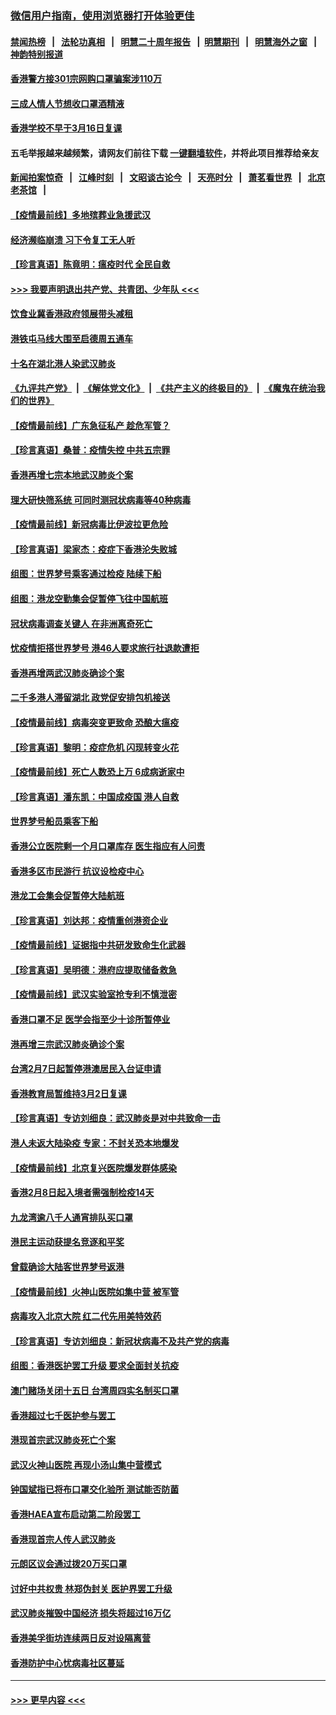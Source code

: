 ### [微信用户指南，使用浏览器打开体验更佳](https://github.com/gfw-breaker/banned-news1/blob/master/indexes/wechat-guide.md?t=0)
#### [禁闻热榜](热点新闻.md?t=0)  &nbsp;&nbsp;|&nbsp;&nbsp; [法轮功真相](https://github.com/gfw-breaker/truth/blob/master/README.md?t=0) &nbsp;&nbsp;|&nbsp;&nbsp; [明慧二十周年报告](https://github.com/gfw-breaker/mh-reports/blob/master/README.md?t=0) &nbsp;&nbsp;|&nbsp;&nbsp;[明慧期刊](https://github.com/gfw-breaker/mh-qikan) &nbsp;&nbsp;|&nbsp;&nbsp; [明慧海外之窗](https://github.com/gfw-breaker/mh-news/blob/master/README.md?t=0) &nbsp;&nbsp;|&nbsp;&nbsp; [神韵特别报道](https://github.com/gfw-breaker/mh-news/blob/master/shenyun.md?t=0)
#### [香港警方接301宗网购口罩骗案涉110万](../pages/nsc415/n11867572.md?t=02141255) 
#### [三成人情人节想收口罩酒精液](../pages/nsc415/n11867523.md?t=02141255) 
#### [香港学校不早于3月16日复课](../pages/nsc415/n11867498.md?t=02141255) 
#### 五毛举报越来越频繁，请网友们前往下载 [一键翻墙软件](https://github.com/gfw-breaker/ssr-accounts)，并将此项目推荐给亲友
#### [新闻拍案惊奇](https://github.com/gfw-breaker/banned-news1/blob/master/pages/link4.md) &nbsp;&nbsp;|&nbsp;&nbsp; [江峰时刻](https://github.com/gfw-breaker/banned-news1/blob/master/pages/link4.md) &nbsp;&nbsp;|&nbsp;&nbsp; [文昭谈古论今](https://github.com/gfw-breaker/banned-news1/blob/master/pages/link4.md) &nbsp;&nbsp;|&nbsp;&nbsp; [天亮时分](https://github.com/gfw-breaker/banned-news1/blob/master/pages/link4.md) &nbsp;&nbsp;|&nbsp;&nbsp; [萧茗看世界](https://github.com/gfw-breaker/banned-news1/blob/master/pages/link4.md) &nbsp;&nbsp;|&nbsp;&nbsp; [北京老茶馆](https://github.com/gfw-breaker/banned-news1/blob/master/pages/link4.md) &nbsp;&nbsp;|&nbsp;&nbsp; 
#### [【疫情最前线】多地殡葬业急援武汉](../pages/nsc415/n11866914.md?t=02141255) 
#### [经济濒临崩溃 习下令复工无人听](../pages/nsc415/n11867269.md?t=02141255) 
#### [【珍言真语】陈竟明：瘟疫时代 全民自救](../pages/nsc415/n11866765.md?t=02141255) 
#### [>>> 我要声明退出共产党、共青团、少年队 <<<](https://github.com/begood0513/goodnews/blob/master/quit/letter.md) 
#### [饮食业冀香港政府领展带头减租](../pages/nsc415/n11864876.md?t=02141255) 
#### [港铁屯马线大围至启德周五通车](../pages/nsc415/n11864842.md?t=02141255) 
#### [十名在湖北港人染武汉肺炎](../pages/nsc415/n11864807.md?t=02141255) 
#### [《九评共产党》](https://github.com/begood0513/9ping.md/blob/master/README.md) &nbsp;|&nbsp; [《解体党文化》](../../../../jtdwh.md/blob/master/README.md)  &nbsp;|&nbsp; [《共产主义的终极目的》](../../../../gczydzjmd.md/blob/master/README.md) &nbsp;|&nbsp; [《魔鬼在统治我们的世界》](../../../../mgztzwmdsj.md/blob/master/README.md) 
#### [【疫情最前线】广东急征私产 趁危军管？](../pages/nsc415/n11864205.md?t=02141255) 
#### [【珍言真语】桑普：疫情失控 中共五宗罪](../pages/nsc415/n11864157.md?t=02141255) 
#### [香港再增七宗本地武汉肺炎个案](../pages/nsc415/n11862405.md?t=02141255) 
#### [理大研快筛系统 可同时测冠状病毒等40种病毒](../pages/nsc415/n11862376.md?t=02141255) 
#### [【疫情最前线】新冠病毒比伊波拉更危险](../pages/nsc415/n11862199.md?t=02141255) 
#### [【珍言真语】梁家杰：疫症下香港沦失败城](../pages/nsc415/n11861588.md?t=02141255) 
#### [组图：世界梦号乘客通过检疫 陆续下船](../pages/nsc415/n11858302.md?t=02141255) 
#### [组图：港龙空勤集会促暂停飞往中国航班](../pages/nsc415/n11858190.md?t=02141255) 
#### [冠状病毒调查关键人 在非洲离奇死亡](../pages/nsc415/n11859798.md?t=02141255) 
#### [忧疫情拒搭世界梦号 港46人要求旅行社退款遭拒](../pages/nsc415/n11859849.md?t=02141255) 
#### [香港再增两武汉肺炎确诊个案](../pages/nsc415/n11859833.md?t=02141255) 
#### [二千多港人滞留湖北 政党促安排包机接送](../pages/nsc415/n11859831.md?t=02141255) 
#### [【疫情最前线】病毒突变更致命 恐酿大瘟疫](../pages/nsc415/n11859604.md?t=02141255) 
#### [【珍言真语】黎明：疫症危机 闪现转变火花](../pages/nsc415/n11859199.md?t=02141255) 
#### [【疫情最前线】死亡人数恐上万 6成病逝家中](../pages/nsc415/n11856687.md?t=02141255) 
#### [【珍言真语】潘东凯：中国成疫国 港人自救](../pages/nsc415/n11856962.md?t=02141255) 
#### [世界梦号船员乘客下船](../pages/nsc415/n11856883.md?t=02141255) 
#### [香港公立医院剩一个月口罩库存 医生指应有人问责](../pages/nsc415/n11856875.md?t=02141255) 
#### [香港多区市民游行 抗议设检疫中心](../pages/nsc415/n11856866.md?t=02141255) 
#### [港龙工会集会促暂停大陆航班](../pages/nsc415/n11856840.md?t=02141255) 
#### [【珍言真语】刘达邦：疫情重创港资企业](../pages/nsc415/n11854274.md?t=02141255) 
#### [【疫情最前线】证据指中共研发致命生化武器](../pages/nsc415/n11853087.md?t=02141255) 
#### [【珍言真语】吴明德：港府应提取储备救急](../pages/nsc415/n11852734.md?t=02141255) 
#### [【疫情最前线】武汉实验室抢专利不慎泄密](../pages/nsc415/n11850310.md?t=02141255) 
#### [香港口罩不足 医学会指至少十诊所暂停业](../pages/nsc415/n11850301.md?t=02141255) 
#### [港再增三宗武汉肺炎确诊个案](../pages/nsc415/n11850328.md?t=02141255) 
#### [台湾2月7日起暂停港澳居民入台证申请](../pages/nsc415/n11850304.md?t=02141255) 
#### [香港教育局暂维持3月2日复课](../pages/nsc415/n11850260.md?t=02141255) 
#### [【珍言真语】专访刘细良：武汉肺炎是对中共致命一击](../pages/nsc415/n11849934.md?t=02141255) 
#### [港人未返大陆染疫 专家：不封关恐本地爆发](../pages/nsc415/n11848021.md?t=02141255) 
#### [【疫情最前线】北京复兴医院爆发群体感染](../pages/nsc415/n11847626.md?t=02141255) 
#### [香港2月8日起入境者需强制检疫14天](../pages/nsc415/n11847658.md?t=02141255) 
#### [九龙湾逾八千人通宵排队买口罩](../pages/nsc415/n11847647.md?t=02141255) 
#### [港民主运动获提名竞逐和平奖](../pages/nsc415/n11847633.md?t=02141255) 
#### [曾载确诊大陆客世界梦号返港](../pages/nsc415/n11847608.md?t=02141255) 
#### [【疫情最前线】火神山医院如集中营 被军管](../pages/nsc415/n11847524.md?t=02141255) 
#### [病毒攻入北京大院 红二代先用美特效药](../pages/nsc415/n11847427.md?t=02141255) 
#### [【珍言真语】专访刘细良：新冠状病毒不及共产党的病毒](../pages/nsc415/n11847164.md?t=02141255) 
#### [组图：香港医护罢工升级 要求全面封关抗疫](../pages/nsc415/n11844107.md?t=02141255) 
#### [澳门赌场关闭十五日 台湾周四实名制买口罩](../pages/nsc415/n11845083.md?t=02141255) 
#### [香港超过七千医护参与罢工](../pages/nsc415/n11845051.md?t=02141255) 
#### [港现首宗武汉肺炎死亡个案](../pages/nsc415/n11844998.md?t=02141255) 
#### [武汉火神山医院 再现小汤山集中营模式](../pages/nsc415/n11844763.md?t=02141255) 
#### [钟国斌指已将布口罩交化验所 测试能否防菌](../pages/nsc415/n11842783.md?t=02141255) 
#### [香港HAEA宣布启动第二阶段罢工](../pages/nsc415/n11842723.md?t=02141255) 
#### [香港现首宗人传人武汉肺炎](../pages/nsc415/n11842766.md?t=02141255) 
#### [元朗区议会通过拨20万买口罩](../pages/nsc415/n11842754.md?t=02141255) 
#### [讨好中共权贵 林郑伪封关 医护界罢工升级](../pages/nsc415/n11842359.md?t=02141255) 
#### [武汉肺炎摧毁中国经济 损失将超过16万亿](../pages/nsc415/n11839723.md?t=02141255) 
#### [香港美孚街坊连续两日反对设隔离营](../pages/nsc415/n11839962.md?t=02141255) 
#### [香港防护中心忧病毒社区蔓延](../pages/nsc415/n11839933.md?t=02141255) 

----
#### [ >>> 更早内容 <<< ](../indexes/nsc415-earlier.md)
